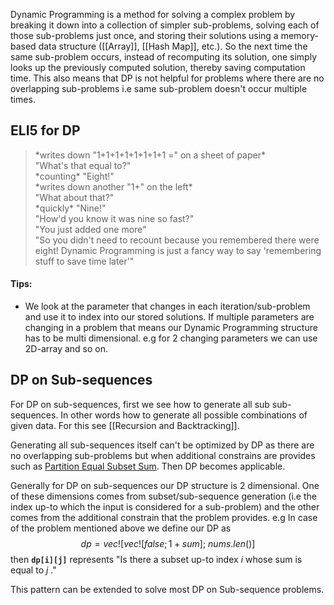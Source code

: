Dynamic Programming is a method for solving a complex problem by breaking it down into a collection of simpler sub-problems, solving each of those sub-problems just once, and storing their solutions using a memory-based data structure ([[Array]], [[Hash Map]], etc.). So the next time the same sub-problem occurs, instead of recomputing its solution, one simply looks up the previously computed solution, thereby saving computation time. This also means that DP is not helpful for problems where there are no overlapping sub-problems i.e same sub-problem doesn't occur multiple times.

## ELI5 for DP
>\*writes down "1+1+1+1+1+1+1+1 =" on a sheet of paper\*  
>"What's that equal to?"  
>\*counting\* "Eight!"  
>\*writes down another "1+" on the left\*  
>"What about that?"  
>\*quickly\* "Nine!"  
>"How'd you know it was nine so fast?"  
>"You just added one more"  
>"So you didn't need to recount because you remembered there were eight! Dynamic Programming is just a fancy way to say 'remembering stuff to save time later'"

#### Tips:
- We look at the parameter that changes in each iteration/sub-problem and use it to index into our stored solutions. If multiple parameters are changing in a problem that means our Dynamic Programming structure has to be multi dimensional. e.g for 2 changing parameters we can use 2D-array and so on.

## DP on Sub-sequences
For DP on sub-sequences, first we see how to generate all sub sub-sequences. In other words how to generate all possible combinations of given data. For this see [[Recursion and Backtracking]].

Generating all sub-sequences itself can't be optimized by DP as there are no overlapping sub-problems but when additional constrains are provides such as [Partition Equal Subset Sum](https://leetcode.com/problems/partition-equal-subset-sum/). Then DP becomes applicable.

Generally for DP on sub-sequences our DP structure is 2 dimensional. One of these dimensions comes from subset/sub-sequence generation (i.e the index up-to which the input is considered for a sub-problem) and the other comes from the additional constrain that the problem provides. e.g In case of the problem mentioned above we define our DP as
$$dp = vec![vec![false; 1 + sum];\ nums.len()]$$then **`dp[i][j]`** represents "Is there a subset up-to index $i$ whose sum is equal to $j$ ."

This pattern can be extended to solve most DP on Sub-sequence problems.

